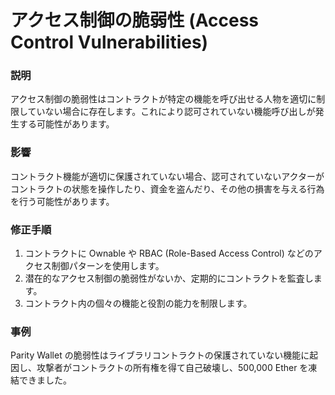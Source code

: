 # アクセス制御の脆弱性 (Access Control Vulnerabilities)

### 説明
アクセス制御の脆弱性はコントラクトが特定の機能を呼び出せる人物を適切に制限していない場合に存在します。これにより認可されていない機能呼び出しが発生する可能性があります。

### 影響
コントラクト機能が適切に保護されていない場合、認可されていないアクターがコントラクトの状態を操作したり、資金を盗んだり、その他の損害を与える行為を行う可能性があります。

### 修正手順
1. コントラクトに Ownable や RBAC (Role-Based Access Control) などのアクセス制御パターンを使用します。
2. 潜在的なアクセス制御の脆弱性がないか、定期的にコントラクトを監査します。
3. コントラクト内の個々の機能と役割の能力を制限します。

### 事例
Parity Wallet の脆弱性はライブラリコントラクトの保護されていない機能に起因し、攻撃者がコントラクトの所有権を得て自己破壊し、500,000 Ether を凍結できました。
